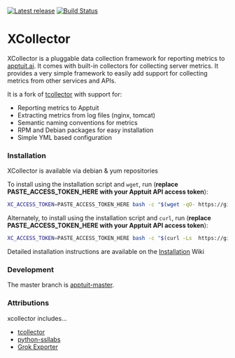 [![Latest release](https://img.shields.io/github/release/apptuitai/xcollector.svg)](https://github.com/ApptuitAI/xcollector/releases/latest) [![Build Status](https://api.travis-ci.org/ApptuitAI/xcollector.svg?branch=apptuit-master)](https://travis-ci.org/ApptuitAI/xcollector) 
# XCollector
XCollector is a pluggable data collection framework for reporting metrics to  [apptuit.ai](https://apptuit.ai). It comes with built-in collectors for collecting server metrics. It provides a very simple framework to easily add support for collecting metrics from other services and APIs.

It is a fork of [tcollector](https://github.com/OpenTSDB/tcollector) with support for:
* Reporting metrics to Apptuit
* Extracting metrics from log files (nginx, tomcat)
* Semantic naming conventions for metrics
* RPM and Debian packages for easy installation
* Simple YML based configuration

### Installation
XCollector is available via debian & yum repositories

To install using the installation script and `wget`, run (**replace PASTE_ACCESS_TOKEN_HERE with your Apptuit API access token**):
```bash
XC_ACCESS_TOKEN=PASTE_ACCESS_TOKEN_HERE bash -c "$(wget -qO- https://git.io/get-xcollector)"
```

Alternately, to install using the installation script and `curl`, run (**replace PASTE_ACCESS_TOKEN_HERE with your Apptuit API access token**):
```bash
XC_ACCESS_TOKEN=PASTE_ACCESS_TOKEN_HERE bash -c "$(curl -Ls  https://git.io/get-xcollector)"
```

Detailed installation instructions are available on the [Installation](https://github.com/ApptuitAI/xcollector/wiki/Installation) Wiki 

### Development
The master branch is [apptuit-master](https://github.com/ApptuitAI/xcollector/tree/apptuit-master).

### Attributions
xcollector includes...

 * [tcollector](https://github.com/OpenTSDB/tcollector)
 * [python-ssllabs](https://github.com/takeshixx/python-ssllabs)
 * [Grok Exporter](https://github.com/fstab/grok_exporter)
